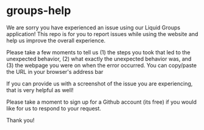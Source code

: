 # groups-help
We are sorry you have experienced an issue using our Liquid Groups application! This repo is for you to report issues while using the website and help us improve the overall experience.

Please take a few moments to tell us 
(1) the steps you took that led to the unexpected behavior, 
(2) what exactly the unexpected behavior was, and 
(3) the webpage you were on when the error occurred. You can copy/paste the URL in your browser's address bar

If you can provide us with a screenshot of the issue you are experiencing, that is very helpful as well!

Please take a moment to sign up for a Github account (its free) if you would like for us to respond to your request. 

Thank you!
